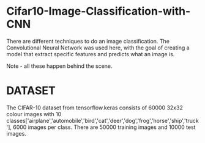 # Cifar10-Image-Classification-with-CNN
There are different techniques to do an image classification. The Convolutional Neural Network was used here, with the goal of creating a model that extract specific features and predicts what an image is.

Note - all these happen behind the scene.

# DATASET

The CIFAR-10 dataset from tensorflow.keras consists of 60000 32x32 colour images with 10 classes['airplane','automobile','bird','cat','deer','dog','frog','horse','ship','truck'], 6000 images per class.
There are 50000 training images and 10000 test images.

